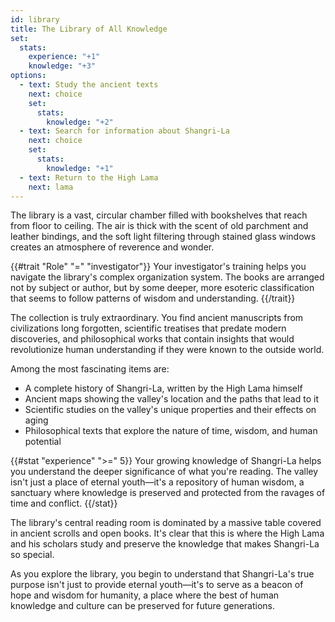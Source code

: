 ```yaml
---
id: library
title: The Library of All Knowledge
set:
  stats:
    experience: "+1"
    knowledge: "+3"
options:
  - text: Study the ancient texts
    next: choice
    set:
      stats:
        knowledge: "+2"
  - text: Search for information about Shangri-La
    next: choice
    set:
      stats:
        knowledge: "+1"
  - text: Return to the High Lama
    next: lama
---
```


The library is a vast, circular chamber filled with bookshelves that reach from floor to ceiling. The air is thick with the scent of old parchment and leather bindings, and the soft light filtering through stained glass windows creates an atmosphere of reverence and wonder.

{{#trait "Role" "=" "investigator"}}
Your investigator's training helps you navigate the library's complex organization system. The books are arranged not by subject or author, but by some deeper, more esoteric classification that seems to follow patterns of wisdom and understanding.
{{/trait}}

The collection is truly extraordinary. You find ancient manuscripts from civilizations long forgotten, scientific treatises that predate modern discoveries, and philosophical works that contain insights that would revolutionize human understanding if they were known to the outside world.

Among the most fascinating items are:
- A complete history of Shangri-La, written by the High Lama himself
- Ancient maps showing the valley's location and the paths that lead to it
- Scientific studies on the valley's unique properties and their effects on aging
- Philosophical texts that explore the nature of time, wisdom, and human potential

{{#stat "experience" ">=" 5}}
Your growing knowledge of Shangri-La helps you understand the deeper significance of what you're reading. The valley isn't just a place of eternal youth—it's a repository of human wisdom, a sanctuary where knowledge is preserved and protected from the ravages of time and conflict.
{{/stat}}

The library's central reading room is dominated by a massive table covered in ancient scrolls and open books. It's clear that this is where the High Lama and his scholars study and preserve the knowledge that makes Shangri-La so special.

As you explore the library, you begin to understand that Shangri-La's true purpose isn't just to provide eternal youth—it's to serve as a beacon of hope and wisdom for humanity, a place where the best of human knowledge and culture can be preserved for future generations. 